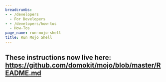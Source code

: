 ```yaml
---
breadcrumbs:
- - /developers
  - For Developers
- - /developers/how-tos
  - How-Tos
page_name: run-mojo-shell
title: Run Mojo Shell
---
```


## These instructions now live here: <https://github.com/domokit/mojo/blob/master/README.md>
